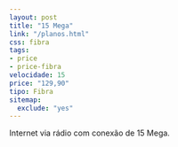 ```yaml
---
layout: post
title: "15 Mega"
link: "/planos.html"
css: fibra
tags:
- price
- price-fibra
velocidade: 15
price: "129,90"
tipo: Fibra
sitemap:
  exclude: "yes"
---
```


Internet via rádio com conexão de 15 Mega.
